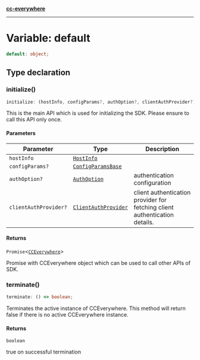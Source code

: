 [**cc-everywhere**](../../../../../index.md)

***

# Variable: default

```ts
default: object;
```

## Type declaration

### initialize()

```ts
initialize: (hostInfo, configParams?, authOption?, clientAuthProvider?) => Promise<CCEverywhere>;
```

This is the main API which is used for initializing the SDK.
Please ensure to call this API only once.

#### Parameters

| Parameter | Type | Description |
| ------ | ------ | ------ |
| `hostInfo` | [`HostInfo`](../../../../../shared/src/types/host-info-types/type-aliases/host-info.md) |  |
| `configParams?` | [`ConfigParamsBase`](../../../../../shared/src/types/host-info-types/interfaces/config-params-base.md) |  |
| `authOption?` | [`AuthOption`](../../../../../shared/src/types/authentication-types/type-aliases/auth-option.md) | authentication configuration |
| `clientAuthProvider?` | [`ClientAuthProvider`](../../../../../shared/src/types/client-authentication-types/interfaces/client-auth-provider.md) | client authentication provider for fetching client authentication details. |

#### Returns

`Promise`<[`CCEverywhere`](../../cc-everywhere/classes/cc-everywhere.md)\>

Promise with CCEverywhere object which can be used to call other APIs of SDK.

### terminate()

```ts
terminate: () => boolean;
```

Terminates the active instance of CCEverywhere.
This method will return false if there is no active CCEverywhere instance.

#### Returns

`boolean`

true on successful termination
